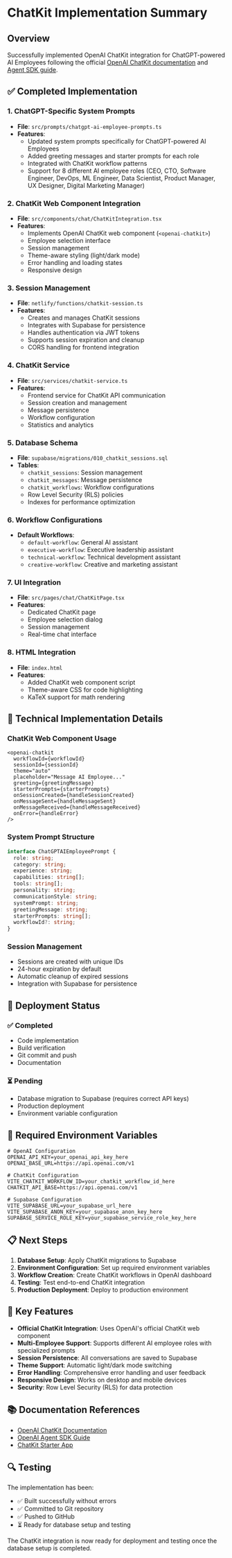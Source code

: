 # ChatKit Implementation Summary

## Overview
Successfully implemented OpenAI ChatKit integration for ChatGPT-powered AI Employees following the official [OpenAI ChatKit documentation](https://platform.openai.com/docs/guides/chatkit) and [Agent SDK guide](https://platform.openai.com/docs/guides/agents-sdk).

## ✅ Completed Implementation

### 1. ChatGPT-Specific System Prompts
- **File**: `src/prompts/chatgpt-ai-employee-prompts.ts`
- **Features**:
  - Updated system prompts specifically for ChatGPT-powered AI Employees
  - Added greeting messages and starter prompts for each role
  - Integrated with ChatKit workflow patterns
  - Support for 8 different AI employee roles (CEO, CTO, Software Engineer, DevOps, ML Engineer, Data Scientist, Product Manager, UX Designer, Digital Marketing Manager)

### 2. ChatKit Web Component Integration
- **File**: `src/components/chat/ChatKitIntegration.tsx`
- **Features**:
  - Implements OpenAI ChatKit web component (`<openai-chatkit>`)
  - Employee selection interface
  - Session management
  - Theme-aware styling (light/dark mode)
  - Error handling and loading states
  - Responsive design

### 3. Session Management
- **File**: `netlify/functions/chatkit-session.ts`
- **Features**:
  - Creates and manages ChatKit sessions
  - Integrates with Supabase for persistence
  - Handles authentication via JWT tokens
  - Supports session expiration and cleanup
  - CORS handling for frontend integration

### 4. ChatKit Service
- **File**: `src/services/chatkit-service.ts`
- **Features**:
  - Frontend service for ChatKit API communication
  - Session creation and management
  - Message persistence
  - Workflow configuration
  - Statistics and analytics

### 5. Database Schema
- **File**: `supabase/migrations/010_chatkit_sessions.sql`
- **Tables**:
  - `chatkit_sessions`: Session management
  - `chatkit_messages`: Message persistence
  - `chatkit_workflows`: Workflow configurations
  - Row Level Security (RLS) policies
  - Indexes for performance optimization

### 6. Workflow Configurations
- **Default Workflows**:
  - `default-workflow`: General AI assistant
  - `executive-workflow`: Executive leadership assistant
  - `technical-workflow`: Technical development assistant
  - `creative-workflow`: Creative and marketing assistant

### 7. UI Integration
- **File**: `src/pages/chat/ChatKitPage.tsx`
- **Features**:
  - Dedicated ChatKit page
  - Employee selection dialog
  - Session management
  - Real-time chat interface

### 8. HTML Integration
- **File**: `index.html`
- **Features**:
  - Added ChatKit web component script
  - Theme-aware CSS for code highlighting
  - KaTeX support for math rendering

## 🔧 Technical Implementation Details

### ChatKit Web Component Usage
```tsx
<openai-chatkit
  workflowId={workflowId}
  sessionId={sessionId}
  theme="auto"
  placeholder="Message AI Employee..."
  greeting={greetingMessage}
  starterPrompts={starterPrompts}
  onSessionCreated={handleSessionCreated}
  onMessageSent={handleMessageSent}
  onMessageReceived={handleMessageReceived}
  onError={handleError}
/>
```

### System Prompt Structure
```typescript
interface ChatGPTAIEmployeePrompt {
  role: string;
  category: string;
  experience: string;
  capabilities: string[];
  tools: string[];
  personality: string;
  communicationStyle: string;
  systemPrompt: string;
  greetingMessage: string;
  starterPrompts: string[];
  workflowId?: string;
}
```

### Session Management
- Sessions are created with unique IDs
- 24-hour expiration by default
- Automatic cleanup of expired sessions
- Integration with Supabase for persistence

## 🚀 Deployment Status

### ✅ Completed
- Code implementation
- Build verification
- Git commit and push
- Documentation

### ⏳ Pending
- Database migration to Supabase (requires correct API keys)
- Production deployment
- Environment variable configuration

## 🔑 Required Environment Variables

```env
# OpenAI Configuration
OPENAI_API_KEY=your_openai_api_key_here
OPENAI_BASE_URL=https://api.openai.com/v1

# ChatKit Configuration
VITE_CHATKIT_WORKFLOW_ID=your_chatkit_workflow_id_here
CHATKIT_API_BASE=https://api.openai.com/v1

# Supabase Configuration
VITE_SUPABASE_URL=your_supabase_url_here
VITE_SUPABASE_ANON_KEY=your_supabase_anon_key_here
SUPABASE_SERVICE_ROLE_KEY=your_supabase_service_role_key_here
```

## 📋 Next Steps

1. **Database Setup**: Apply ChatKit migrations to Supabase
2. **Environment Configuration**: Set up required environment variables
3. **Workflow Creation**: Create ChatKit workflows in OpenAI dashboard
4. **Testing**: Test end-to-end ChatKit integration
5. **Production Deployment**: Deploy to production environment

## 🎯 Key Features

- **Official ChatKit Integration**: Uses OpenAI's official ChatKit web component
- **Multi-Employee Support**: Supports different AI employee roles with specialized prompts
- **Session Persistence**: All conversations are saved to Supabase
- **Theme Support**: Automatic light/dark mode switching
- **Error Handling**: Comprehensive error handling and user feedback
- **Responsive Design**: Works on desktop and mobile devices
- **Security**: Row Level Security (RLS) for data protection

## 📚 Documentation References

- [OpenAI ChatKit Documentation](https://platform.openai.com/docs/guides/chatkit)
- [OpenAI Agent SDK Guide](https://platform.openai.com/docs/guides/agents-sdk)
- [ChatKit Starter App](https://github.com/openai/openai-chatkit-starter-app)

## 🔍 Testing

The implementation has been:
- ✅ Built successfully without errors
- ✅ Committed to Git repository
- ✅ Pushed to GitHub
- ⏳ Ready for database setup and testing

The ChatKit integration is now ready for deployment and testing once the database setup is completed.
